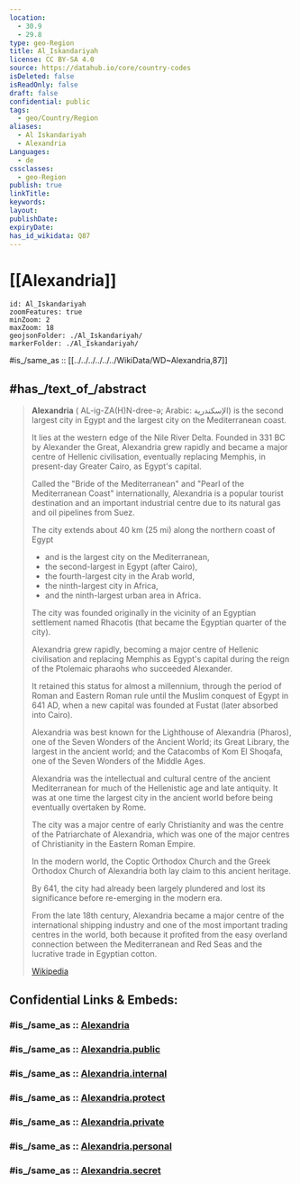 ```yaml
---
location:
  - 30.9
  - 29.8
type: geo-Region
title: Al_Iskandariyah
license: CC BY-SA 4.0
source: https://datahub.io/core/country-codes
isDeleted: false
isReadOnly: false
draft: false
confidential: public
tags:
  - geo/Country/Region
aliases:
  - Al Iskandariyah
  - Alexandria
Languages:
  - de
cssclasses:
  - geo-Region
publish: true
linkTitle: 
keywords: 
layout: 
publishDate: 
expiryDate: 
has_id_wikidata: Q87
---
```


# [[Alexandria]] 


```leaflet
id: Al_Iskandariyah
zoomFeatures: true 
minZoom: 2 
maxZoom: 18
geojsonFolder: ./Al_Iskandariyah/
markerFolder: ./Al_Iskandariyah/
```

#is_/same_as :: [[../../../../../../WikiData/WD~Alexandria,87]]

## #has_/text_of_/abstract 

> **Alexandria** (  AL-ig-ZA(H)N-dree-ə; Arabic: الإسكندرية) 
> is the second largest city in Egypt 
> and the largest city on the Mediterranean coast. 
> 
> It lies at the western edge of the Nile River Delta. 
> Founded in 331 BC by Alexander the Great, Alexandria grew rapidly 
> and became a major centre of Hellenic civilisation, 
> eventually replacing Memphis, in present-day Greater Cairo, 
> as Egypt's capital. 
> 
> Called the "Bride of the Mediterranean" 
> and "Pearl of the Mediterranean Coast" internationally, 
> Alexandria is a popular tourist destination and an important industrial centre 
> due to its natural gas and oil pipelines from Suez.
>
> The city extends about 40 km (25 mi) along the northern coast of Egypt 
> - and is the largest city on the Mediterranean, 
> - the second-largest in Egypt (after Cairo), 
> - the  fourth-largest city in the Arab world, 
> - the ninth-largest city in Africa, 
> - and the ninth-largest urban area in Africa.
>
> The city was founded originally in the vicinity of an Egyptian settlement named Rhacotis 
> (that became the Egyptian quarter of the city). 
> 
> Alexandria grew rapidly, becoming a major centre of Hellenic civilisation 
> and replacing Memphis as Egypt's capital 
> during the reign of the Ptolemaic pharaohs who succeeded Alexander. 
> 
> It retained this status for almost a millennium, 
> through the period of Roman and Eastern Roman rule 
> until the Muslim conquest of Egypt in 641 AD, 
> when a new capital was founded at Fustat (later absorbed into Cairo).
>
> Alexandria was best known for the Lighthouse of Alexandria (Pharos), 
> one of the Seven Wonders of the Ancient World; 
> its Great Library, the largest in the ancient world; 
> and the Catacombs of Kom El Shoqafa, one of the Seven Wonders of the Middle Ages. 
> 
> Alexandria was the intellectual and cultural centre of the ancient Mediterranean 
> for much of the Hellenistic age and late antiquity. 
> It was at one time the largest city in the ancient world 
> before being eventually overtaken by Rome.
>
> The city was a major centre of early Christianity 
> and was the centre of the Patriarchate of Alexandria, 
> which was one of the major centres of Christianity in the Eastern Roman Empire. 
> 
> In the modern world, the Coptic Orthodox Church 
> and the Greek Orthodox Church of Alexandria both lay claim to this ancient heritage. 
> 
> By 641, the city had already been largely plundered 
> and lost its significance before re-emerging in the modern era. 
> 
> From the late 18th century, 
> Alexandria became a major centre of the international shipping industry 
> and one of the most important trading centres in the world, 
> both because it profited from the easy overland connection 
> between the Mediterranean and Red Seas and the lucrative trade in Egyptian cotton.
>
> [Wikipedia](https://en.wikipedia.org/wiki/Alexandria) 


## Confidential Links & Embeds: 

### #is_/same_as :: [Alexandria](/_Standards/Earth/Continent/Africa/Africa~North/Egypt/governorates~Egypt/Alexandria.md) 

### #is_/same_as :: [Alexandria.public](/_public/Earth/Continent/Africa/Africa~North/Egypt/governorates~Egypt/Alexandria.public.md) 

### #is_/same_as :: [Alexandria.internal](/_internal/Earth/Continent/Africa/Africa~North/Egypt/governorates~Egypt/Alexandria.internal.md) 

### #is_/same_as :: [Alexandria.protect](/_protect/Earth/Continent/Africa/Africa~North/Egypt/governorates~Egypt/Alexandria.protect.md) 

### #is_/same_as :: [Alexandria.private](/_private/Earth/Continent/Africa/Africa~North/Egypt/governorates~Egypt/Alexandria.private.md) 

### #is_/same_as :: [Alexandria.personal](/_personal/Earth/Continent/Africa/Africa~North/Egypt/governorates~Egypt/Alexandria.personal.md) 

### #is_/same_as :: [Alexandria.secret](/_secret/Earth/Continent/Africa/Africa~North/Egypt/governorates~Egypt/Alexandria.secret.md)

